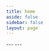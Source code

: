 ```yaml
---
title: home
aside: false
sidebar: false
layout: page
---
```


--- <script setup>
--- import BlogContainer from "../../.vitepress/theme/components/page/BlogContainer.vue";
--- import { useData } from "vitepress";
--- const { theme } = useData();
--- const posts = theme.value.posts.slice(0,10)
--- </script>
--- <BlogContainer :posts="posts" :pageCurrent="1" :pagesNum="3" />